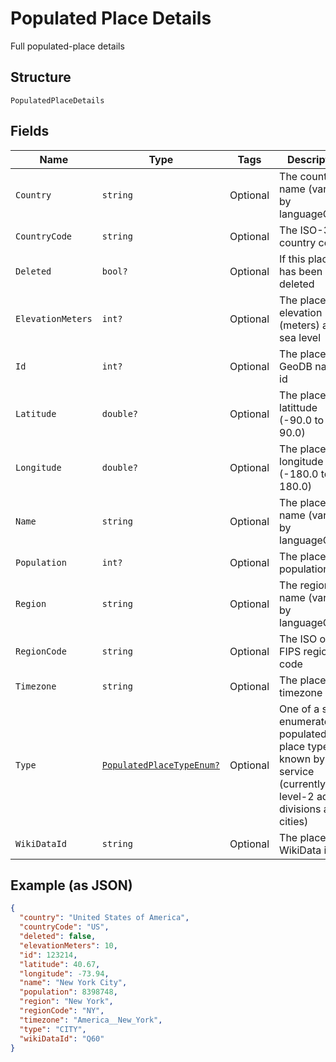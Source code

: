 
# Populated Place Details

Full populated-place details

## Structure

`PopulatedPlaceDetails`

## Fields

| Name | Type | Tags | Description |
|  --- | --- | --- | --- |
| `Country` | `string` | Optional | The country name (varies by languageCode) |
| `CountryCode` | `string` | Optional | The ISO-3166 country code |
| `Deleted` | `bool?` | Optional | If this place has been soft-deleted |
| `ElevationMeters` | `int?` | Optional | The place elevation (meters) above sea level |
| `Id` | `int?` | Optional | The place GeoDB native id |
| `Latitude` | `double?` | Optional | The place latittude (-90.0 to 90.0) |
| `Longitude` | `double?` | Optional | The place longitude (-180.0 to 180.0) |
| `Name` | `string` | Optional | The place name (varies by languageCode) |
| `Population` | `int?` | Optional | The place population |
| `Region` | `string` | Optional | The region name (varies by languageCode) |
| `RegionCode` | `string` | Optional | The ISO or FIPS region code |
| `Timezone` | `string` | Optional | The place timezone id |
| `Type` | [`PopulatedPlaceTypeEnum?`](../../doc/models/populated-place-type-enum.md) | Optional | One of a set of enumerated populated-place types known by the service (currently only level-2 admin divisions and<br>cities) |
| `WikiDataId` | `string` | Optional | The place WikiData id |

## Example (as JSON)

```json
{
  "country": "United States of America",
  "countryCode": "US",
  "deleted": false,
  "elevationMeters": 10,
  "id": 123214,
  "latitude": 40.67,
  "longitude": -73.94,
  "name": "New York City",
  "population": 8398748,
  "region": "New York",
  "regionCode": "NY",
  "timezone": "America__New_York",
  "type": "CITY",
  "wikiDataId": "Q60"
}
```

